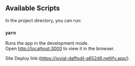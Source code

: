 ## Available Scripts

In the project directory, you can run:

### `yarn`

Runs the app in the development mode.\
Open [http://localhost:3000](http://localhost:3000) to view it in the browser.




Site Deploy link:(https://jovial-daffodil-a652d6.netlify.app/).
